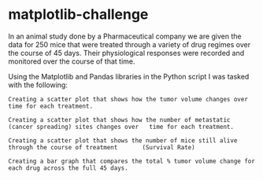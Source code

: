 # matplotlib-challenge

In an animal study done by a Pharmaceutical company we are given the data for 250 mice that were treated through a  variety of drug regimes over the course of 45 days. Their physiological responses were recorded and monitored over the course of that time.

Using the Matplotlib and Pandas libraries in the Python script I was tasked with the following:

    Creating a scatter plot that shows how the tumor volume changes over time for each treatment.
    
    Creating a scatter plot that shows how the number of metastatic (cancer spreading) sites changes over   time for each treatment.
    
    Creating a scatter plot that shows the number of mice still alive through the course of treatment       (Survival Rate)
    
    Creating a bar graph that compares the total % tumor volume change for each drug across the full 45 days.
